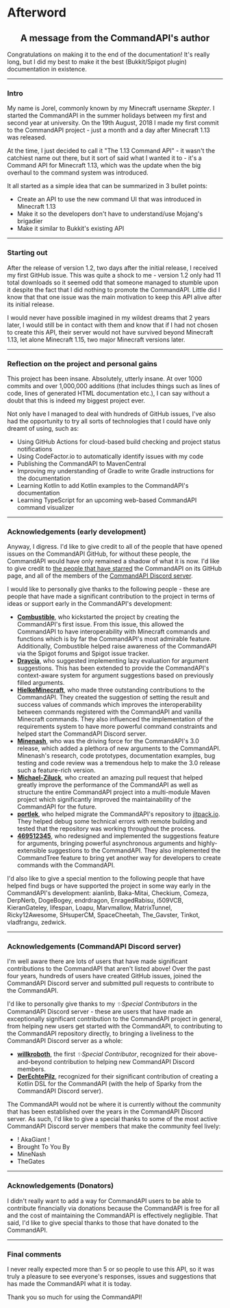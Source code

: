 # Afterword

<div style="text-align: center;">

## A message from the CommandAPI's author

</div>

Congratulations on making it to the end of the documentation! It's really long, but I did my best to make it the best (Bukkit/Spigot plugin) documentation in existence.

-----

### Intro

My name is Jorel, commonly known by my Minecraft username _Skepter_. I started the CommandAPI in the summer holidays between my first and second year at university. On the 19th August, 2018 I made my first commit to the CommandAPI project - just a month and a day after Minecraft 1.13 was released.

At the time, I just decided to call it "The 1.13 Command API" - it wasn't the catchiest name out there, but it sort of said what I wanted it to - it's a Command API for Minecraft 1.13, which was the update when the big overhaul to the command system was introduced.

It all started as a simple idea that can be summarized in 3 bullet points:

- Create an API to use the new command UI that was introduced in Minecraft 1.13
- Make it so the developers don't have to understand/use Mojang's brigadier
- Make it similar to Bukkit's existing API

-----

### Starting out

After the release of version 1.2, two days after the initial release, I received my first GitHub issue. This was quite a shock to me - version 1.2 only had 11 total downloads so it seemed odd that someone managed to stumble upon it despite the fact that I did nothing to promote the CommandAPI. Little did I know that that one issue was the main motivation to keep this API alive after its initial release.

I would never have possible imagined in my wildest dreams that 2 years later, I would still be in contact with them and know that if I had not chosen to create this API, their server would not have survived beyond Minecraft 1.13, let alone Minecraft 1.15, two major Minecraft versions later.

-----

### Reflection on the project and personal gains

This project has been insane. Absolutely, utterly insane. At over 1000 commits and over 1,000,000 additions (that includes things such as lines of code, lines of generated HTML documentation etc.), I can say without a doubt that this is indeed my biggest project ever.

Not only have I managed to deal with hundreds of GitHub issues, I've also had the opportunity to try all sorts of technologies that I could have only dreamt of using, such as:

- Using GitHub Actions for cloud-based build checking and project status notifications
- Using CodeFactor.io to automatically identify issues with my code
- Publishing the CommandAPI to MavenCentral
- Improving my understanding of Gradle to write Gradle instructions for the documentation
- Learning Kotlin to add Kotlin examples to the CommandAPI's documentation
- Learning TypeScript for an upcoming web-based CommandAPI command visualizer

-----

### Acknowledgements (early development)

Anyway, I digress. I'd like to give credit to all of the people that have opened issues on the CommandAPI GitHub, for without these people, the CommandAPI would have only remained a shadow of what it is now. I'd like to give credit to [the people that have starred](https://github.com/JorelAli/CommandAPI/stargazers) the CommandAPI on its GitHub page, and all of the members of the [CommandAPI Discord server](https://discord.com/invite/G4SzSxZ).

I would like to personally give thanks to the following people - these are people that have made a significant contribution to the project in terms of ideas or support early in the CommandAPI's development:

- **[Combustible](https://github.com/Combustible)**, who kickstarted the project by creating the CommandAPI's first issue. From this issue, this allowed the CommandAPI to have interoperability with Minecraft commands and functions which is by far the CommandAPI's most admirable feature. Additionally, Combustible helped raise awareness of the CommandAPI via the Spigot forums and Spigot issue tracker.
- **[Draycia](https://github.com/Draycia)**, who suggested implementing lazy evaluation for argument suggestions. This has been extended to provide the CommandAPI's context-aware system for argument suggestions based on previously filled arguments.
- **[HielkeMinecraft](https://github.com/HielkeMinecraft)**, who made three outstanding contributions to the CommandAPI. They created the suggestion of setting the result and success values of commands which improves the interoperability between commands registered with the CommandAPI and vanilla Minecraft commands. They also influenced the implementation of the requirements system to have more powerful command constraints and helped start the CommandAPI Discord server.
- **[Minenash](https://github.com/Minenash)**, who was the driving force for the CommandAPI's 3.0 release, which added a plethora of new arguments to the CommandAPI. Minenash's research, code prototypes, documentation examples, bug testing and code review was a tremendous help to make the 3.0 release such a feature-rich version.
- **[Michael-Ziluck](https://github.com/Michael-Ziluck)**, who created an amazing pull request that helped greatly improve the performance of the CommandAPI as well as structure the entire CommandAPI project into a multi-module Maven project which significantly improved the maintainability of the CommandAPI for the future.
- **[portlek](https://github.com/portlek)**, who helped migrate the CommandAPI's repository to [jitpack.io](https://jitpack.io/#dev.jorel/CommandAPI). They helped debug some technical errors with remote building and tested that the repository was working throughout the process.
- **[469512345](https://github.com/469512345)**, who redesigned and implemented the suggestions feature for arguments, bringing powerful asynchronous arguments and highly-extensible suggestions to the CommandAPI.  They also implemented the CommandTree feature to bring yet another way for developers to create commands with the CommandAPI.

I'd also like to give a special mention to the following people that have helped find bugs or have supported the project in some way early in the CommandAPI's development: aianlinb, Baka-Mitai, Checkium, Comeza, DerpNerb, DogeBogey, endrdragon, EnragedRabisu, i509VCB, KieranGateley, lifespan, Loapu, Marvmallow, MatrixTunnel, Ricky12Awesome, SHsuperCM, SpaceCheetah, The_Gavster, Tinkot, vladfrangu, zedwick.

-----

### Acknowledgements (CommandAPI Discord server)

I'm well aware there are lots of users that have made significant contributions to the CommandAPI that aren't listed above! Over the past four years, hundreds of users have created GitHub issues, joined the CommandAPI Discord server and submitted pull requests to contribute to the CommandAPI.

I'd like to personally give thanks to my _✨Special Contributors_ in the CommandAPI Discord server - these are users that have made an exceptionally significant contribution to the CommandAPI project in general, from helping new users get started with the CommandAPI, to contributing to the CommandAPI repository directly, to bringing a liveliness to the CommandAPI Discord server as a whole:

- **[willkroboth](https://github.com/willkroboth)**, the first _✨Special Contributor_, recognized for their above-and-beyond contribution to helping new CommandAPI Discord members.
- **[DerEchtePilz](https://github.com/DerEchtePilz)**, recognized for their significant contribution of creating a Kotlin DSL for the CommandAPI (with the help of Sparky from the CommandAPI Discord server).

The CommandAPI would not be where it is currently without the community that has been established over the years in the CommandAPI Discord server. As such, I'd like to give a special thanks to some of the most active CommandAPI Discord server members that make the community feel lively:

- ! AkaGiant !
- Brought To You By
- MineNash
- TheGates

-----

### Acknowledgements (Donators)

I didn't really want to add a way for CommandAPI users to be able to contribute financially via donations because the CommandAPI is free for all and the cost of maintaining the CommandAPI is effectively negligible. That said, I'd like to give special thanks to those that have donated to the CommandAPI.

-----

### Final comments

I never really expected more than 5 or so people to use this API, so it was truly a pleasure to see everyone's responses, issues and suggestions that has made the CommandAPI what it is today.

Thank you so much for using the CommandAPI!
